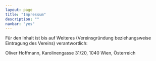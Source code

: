 ```yaml
---
layout: page
title: "Impressum"
description: ""
navbar: "yes"
---
```


Für den Inhalt ist bis auf Weiteres (Vereinsgründung beziehungsweise Eintragung des Vereins) verantwortlich:

Oliver Hoffmann, Karolinengasse 31/20, 1040 Wien, Österreich
